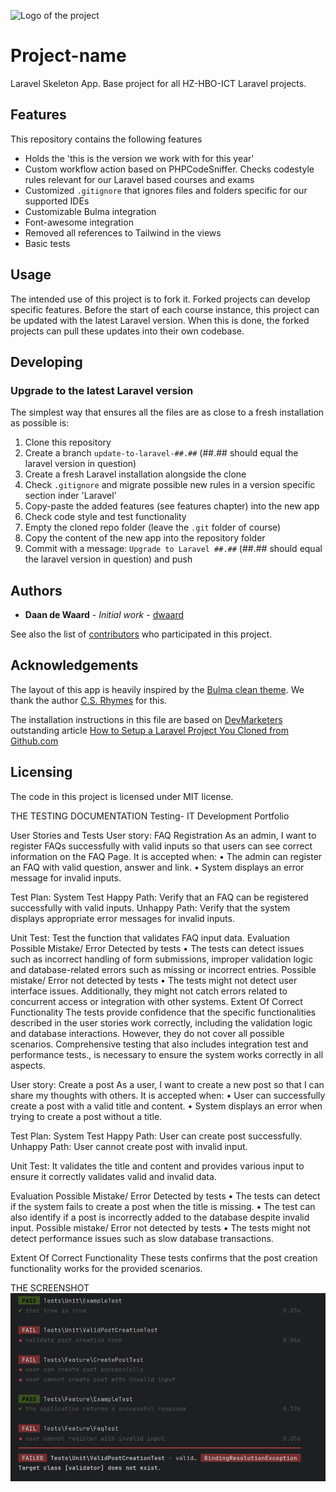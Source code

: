 ![Logo of the project](https://avatars3.githubusercontent.com/u/40756580?s=200&v=4)

# Project-name

Laravel Skeleton App. Base project for all HZ-HBO-ICT Laravel projects.

## Features

This repository contains the following features
* Holds the 'this is the version we work with for this year'
* Custom workflow action based on PHPCodeSniffer. Checks codestyle rules relevant for our Laravel based courses and exams
* Customized `.gitignore` that ignores files and folders specific for our supported IDEs
* Customizable Bulma integration
* Font-awesome integration
* Removed all references to Tailwind in the views
* Basic tests

## Usage

The intended use of this project is to fork it. Forked projects can develop specific features. Before the start of each
course instance, this project can be updated with the latest Laravel version. When this is done, the forked projects
can pull these updates into their own codebase.

## Developing

### Upgrade to the latest Laravel version

The simplest way that ensures all the files are as close to a fresh installation as possible is:

1. Clone this repository
2. Create a branch `update-to-laravel-##.##` (##.## should equal the laravel version in question)
3. Create a fresh Laravel installation alongside the clone
4. Check `.gitignore` and migrate possible new rules in a version specific section inder 'Laravel'
5. Copy-paste the added features (see features chapter) into the new app
6. Check code style and test functionality
7. Empty the cloned repo folder (leave the `.git` folder of course)
8. Copy the content of the new app into the repository folder
9. Commit with a message: `Upgrade to Laravel ##.##` (##.## should equal the laravel version in question) and push

## Authors

* **Daan de Waard** - *Initial work* - [dwaard](https://github.com/dwaard)

See also the list of [contributors](https://github.com/HZ-HBO-ICT/laravel-skeleton-app/graphs/contributors) who
participated in this project.

## Acknowledgements

The layout of this app is heavily inspired by the [Bulma clean theme](http://www.csrhymes.com/bulma-clean-theme/). We
thank the author [C.S. Rhymes](https://www.csrhymes.com/) for this.

The installation instructions in this file are based on [DevMarketers](https://devmarketer.io/learn/author/devmarketer/)
outstanding article [How to Setup a Laravel Project You Cloned from Github.com](https://devmarketer.io/learn/setup-laravel-project-cloned-github-com/)

## Licensing

The code in this project is licensed under MIT license.


THE TESTING DOCUMENTATION
Testing- IT Development Portfolio

User Stories and Tests
User story: FAQ Registration
As an admin, I want to register FAQs successfully with valid inputs so that users can see correct information on the FAQ Page.
It is accepted when:
•	The admin can register an FAQ with valid question, answer and link.
•	System displays an error message for invalid inputs.

Test Plan:
System Test
Happy Path:
Verify that an FAQ can be registered successfully with valid inputs.
Unhappy Path:
Verify that the system displays appropriate error messages for invalid inputs.

Unit Test:
Test the function that validates FAQ input data.
Evaluation
Possible Mistake/ Error Detected by tests
•	The tests can detect issues such as incorrect handling of form submissions, improper validation logic and database-related errors such as missing or incorrect entries.
Possible mistake/ Error not detected by tests
•	The tests might not detect user interface issues. Additionally, they might not catch errors related to concurrent access or integration with other systems.
Extent Of Correct Functionality
The tests provide confidence that the specific functionalities described in the user stories work correctly, including the validation logic and database interactions.
However, they do not cover all possible scenarios. Comprehensive testing that also includes integration test and performance tests., is necessary to ensure the system works correctly in all aspects.

User story: Create a post
As a user, I want to create a new post so that I can share my thoughts with others.
It is accepted when:
•	User can successfully create a post with a valid title and content.
•	System displays an error when trying to create a post without a title.

Test Plan:
System Test
Happy Path:
User can create post successfully.
Unhappy Path:
User cannot create post with invalid input.

Unit Test:
It validates the title and content and provides various input to ensure it correctly validates valid and invalid data.

Evaluation
Possible Mistake/ Error Detected by tests
•	The tests can detect if the system fails to create a post when the title is missing.
•	The test can also identify if a post is incorrectly added to the database despite invalid input.
Possible mistake/ Error not detected by tests
•	The tests might not detect performance issues such as slow database transactions.

Extent Of Correct Functionality
These tests confirms that the post creation functionality works for the provided scenarios.
 
THE SCREENSHOT
![img.png](img.png)
